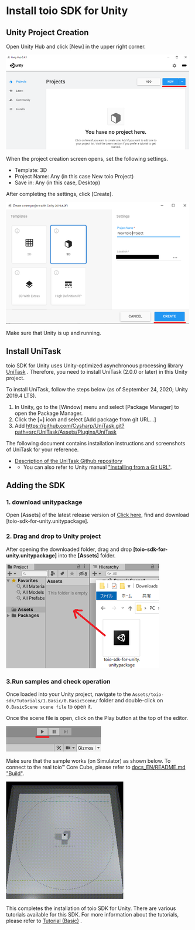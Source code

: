 # Install toio SDK for Unity

## Unity Project Creation

Open Unity Hub and click [New] in the upper right corner.

<img width=500 src="res/download_sdk/new_project1.png">

When the project creation screen opens, set the following settings.

- Template: 3D
- Project Name: Any (in this case New toio Project)
- Save in: Any (in this case, Desktop)

After completing the settings, click [Create].

<img width=500 src="res/download_sdk/new_project2.png">

Make sure that Unity is up and running.

## Install UniTask

toio SDK for Unity uses Unity-optimized asynchronous processing library [UniTask](https://github.com/Cysharp/UniTask) . Therefore, you need to install UniTask (2.0.0 or later) in this Unity project.<br>

To install UniTask, follow the steps below (as of September 24, 2020; Unity 2019.4 LTS).
1. In Unity, go to the [Window] menu and select [Package Manager] to open the Package Manager.
1. Click the [+] icon and select [Add package from git URL...]
1. Add https://github.com/Cysharp/UniTask.git?path=src/UniTask/Assets/Plugins/UniTask

The following document contains installation instructions and screenshots of UniTask for your reference.
* [Description of the UniTask Github repository](https://github.com/Cysharp/UniTask#install-via-git-url)
* * You can also refer to Unity manual ["Installing from a Git URL"](https://docs.unity3d.com/ja/current/Manual/upm-ui-giturl.html).

## Adding the SDK

### 1. download unitypackage
Open [Assets] of the latest release version of [Click here](https://github.com/morikatron/toio-sdk-for-unity/releases/), find and download [toio-sdk-for-unity.unitypackage].

### 2. Drag and drop to Unity project
After opening the downloaded folder, drag and drop **[toio-sdk-for-unity.unitypackage]** into the **[Assets]** folder.

<img src="res/download_sdk/import_sdk.png">

### 3.Run samples and check operation
Once loaded into your Unity project, navigate to the `Assets/toio-sdk/Tutorials/1.Basic/0.BasicScene/` folder and double-click on `0.BasicScene scene file` to open it.

Once the scene file is open, click on the Play button at the top of the editor.

<img src="res/download_sdk/play.png">

 Make sure that the sample works (on Simulator) as shown below.
 To connect to the real toio™ Core Cube, please refer to [docs_EN/README.md "Build"](README.md#3-build).

<img src="res/download_sdk/sample.gif">

This completes the installation of toio SDK for Unity. There are various tutorials available for this SDK. For more information about the tutorials, please refer to [Tutorial (Basic)](tutorials_basic.md) .